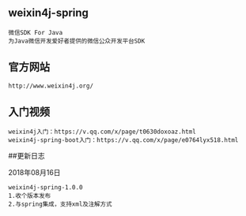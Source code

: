 ## weixin4j-spring ##

    微信SDK For Java
    为Java微信开发爱好者提供的微信公众开发平台SDK

## 官方网站 ##

    http://www.weixin4j.org/

## 入门视频 ##

    weixin4j入门：https://v.qq.com/x/page/t0630doxoaz.html
    weixin4j-spring-boot入门：https://v.qq.com/x/page/e0764lyx518.html

##更新日志

2018年08月16日

    weixin4j-spring-1.0.0
    1.收个版本发布
    2.与spring集成，支持xml及注解方式
